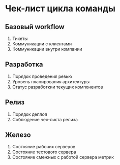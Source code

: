 # Чек-лист цикла команды

## Базовый workflow
1. Тикеты
1. Коммуникации с клиентами
1. Коммуникации внутри компании

## Разработка
1. Порядок проведения ревью
1. Уровень планирования архитектуры
1. Статус разработкии текущих компонентов

## Релиз
1. Порядок деплоя
1. Соблюдение чек-листа релиза

## Железо
1. Состояние рабочих серверов
1. Состояние тестового сервера
1. Состояние смежных с работой сервера метрик